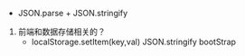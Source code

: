 - JSON.parse + JSON.stringify
1. 前端和数据存储相关的？
    - localStorage.setItem(key,val) JSON.stringify
    bootStrap 